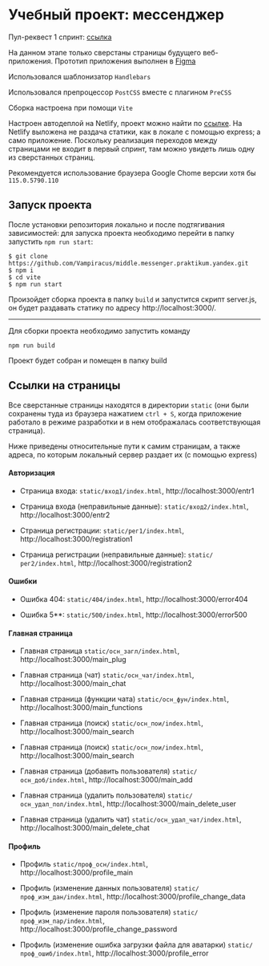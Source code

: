 # Учебный проект: мессенджер

Пул-реквест 1 спринт: [ссылка](https://github.com/Vampiracus/middle.messenger.praktikum.yandex/pull/3)

На данном этапе только сверстаны страницы будущего веб-приложения. Прототип приложения выполнен в [Figma](https://www.figma.com/file/7UINrrRL12ICT0lXqvFVbi/Messenger-Proto?type=design&node-id=0%3A1&mode=design&t=GvKlX8atBnVE22LR-1 "кликните, чтобы перейти по ссылке")

Использовался шаблонизатор `Handlebars`

Использовался препроцессор `PostCSS` вместе с плагином `PreCSS`

Сборка настроена при помощи `Vite`

Настроен автодеплой на Netlify, проект можно найти по [ссылке](https://cosmic-piroshki-2466bd.netlify.app/ "кликните, чтобы перейти по ссылке"). На Netlify выложена не раздача статики, как в локале с помощью express; а само приложение. Поскольку реализация переходов между страницами не входит в первый спринт, там можно увидеть лишь одну из сверстанных страниц.

Рекомендуется использование браузера Google Chome версии хотя бы `115.0.5790.110`

## Запуск проекта
После установки репозитория локально и после подтягивания зависимостей: для запуска проекта необходимо перейти в папку запустить `npm run start`:
```
$ git clone https://github.com/Vampiracus/middle.messenger.praktikum.yandex.git
$ npm i
$ cd vite
$ npm run start
```
Произойдет сборка проекта в папку `build` и запустится скрипт server.js, он будет раздавать статику по адресу http://localhost:3000/. 

---

Для сборки проекта необходимо запустить команду
```
npm run build
```
Проект будет собран и помещен в папку build

## Ссылки на страницы

Все сверстанные страницы находятся в директории `static` (они были сохранены туда из браузера нажатием `ctrl + S`, когда приложение работало в режиме разработки и в нем отображалась соответствующая страница). 

Ниже приведены относительные пути к самим страницам, а также адреса, по которым локальный сервер раздает их (с помощью express)

#### Авторизация

- Страница входа: `static/вход1/index.html`, http://localhost:3000/entr1

- Страница входа (неправильные данные): `static/вход2/index.html`, http://localhost:3000/entr2

- Страница регистрации: `static/рег1/index.html`, http://localhost:3000/registration1

- Страница регистрации (неправильные данные): `static/рег2/index.html`, http://localhost:3000/registration2

#### Ошибки

- Ошибка 404: `static/404/index.html`, http://localhost:3000/error404

- Ошибка 5**: `static/500/index.html`, http://localhost:3000/error500

#### Главная страница

- Главная страница `static/осн_загл/index.html`, http://localhost:3000/main_plug

- Главная страница (чат) `static/осн_чат/index.html`, http://localhost:3000/main_chat

- Главная страница (функции чата) `static/осн_фун/index.html`, http://localhost:3000/main_functions

- Главная страница (поиск) `static/осн_пои/index.html`, http://localhost:3000/main_search

- Главная страница (поиск) `static/осн_пои/index.html`, http://localhost:3000/main_search

- Главная страница (добавить пользователя) `static/осн_доб/index.html`, http://localhost:3000/main_add

- Главная страница (удалить пользователя) `static/осн_удал_пол/index.html`, http://localhost:3000/main_delete_user

- Главная страница (удалить чат) `static/осн_удал_чат/index.html`, http://localhost:3000/main_delete_chat

#### Профиль

- Профиль `static/проф_осн/index.html`, http://localhost:3000/profile_main

- Профиль (изменение данных пользователя) `static/проф_изм_дан/index.html`, http://localhost:3000/profile_change_data

- Профиль (изменение пароля пользователя) `static/проф_изм_пар/index.html`, http://localhost:3000/profile_change_password

- Профиль (изменение ошибка загрузки файла для аватарки) `static/проф_ошиб/index.html`, http://localhost:3000/profile_error
